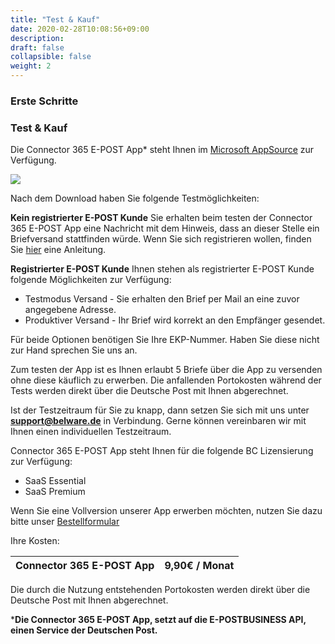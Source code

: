 ```yaml
---
title: "Test & Kauf"
date: 2020-02-28T10:08:56+09:00
description: 
draft: false
collapsible: false
weight: 2
---
```

### Erste Schritte

### Test & Kauf

Die Connector 365 E-POST App* steht Ihnen im [Microsoft AppSource](https://appsource.microsoft.com/de-de/product/dynamics-365-business-central/pubid.belwaregmbh2%7Caid.belware_epost%7Cpappid.a36878af-965a-4b9e-93ea-252da599c05d?tab=overview) zur Verfügung.

![](images/apps/epoststorenew.PNG)

Nach dem Download haben Sie folgende Testmöglichkeiten:

**Kein registrierter E-POST Kunde**
Sie erhalten beim testen der Connector 365 E-POST App eine Nachricht mit dem Hinweis, dass an dieser Stelle ein Briefversand stattfinden würde. Wenn Sie sich registrieren wollen, finden Sie [hier](/de-de/apps/e-post/first-steps/registration/) eine Anleitung.

**Registrierter E-POST Kunde**
Ihnen stehen als registrierter E-POST Kunde folgende Möglichkeiten zur Verfügung:

- Testmodus Versand - Sie erhalten den Brief per Mail an eine zuvor angegebene Adresse.
- Produktiver Versand - Ihr Brief wird korrekt an den Empfänger gesendet.

Für beide Optionen benötigen Sie Ihre EKP-Nummer. Haben Sie diese nicht zur Hand sprechen Sie uns an.

Zum testen der App ist es Ihnen erlaubt 5 Briefe über die App zu versenden ohne diese käuflich zu erwerben.
Die anfallenden Portokosten während der Tests werden direkt über die Deutsche Post mit Ihnen abgerechnet.

Ist der Testzeitraum für Sie zu knapp, dann setzen Sie sich mit uns unter **support@belware.de** in Verbindung. Gerne können vereinbaren wir mit Ihnen einen individuellen Testzeitraum. 
 
Connector 365 E-POST App steht Ihnen für die folgende BC Lizensierung zur Verfügung:

- SaaS Essential
- SaaS Premium

Wenn Sie eine Vollversion unserer App erwerben möchten, nutzen Sie dazu bitte unser [Bestellformular](https://forms.office.com/r/JNtGHfUi6n)

Ihre Kosten:

| Connector 365 E-POST App | 9,90€ / Monat |
|--------------------------|---------------|

Die durch die Nutzung entstehenden Portokosten werden direkt über die Deutsche Post mit Ihnen abgerechnet.



***Die Connector 365 E-POST App, setzt auf die E-POSTBUSINESS API, einen Service der Deutschen Post.**